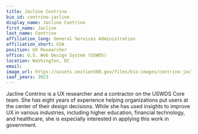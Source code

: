 ```yaml
---
title: Jacline Contrino
bio_id: contrino-jacline
display_name: Jacline Contrino
first_name: Jacline
last_name: Contrino
affiliation_long: General Services Administration
affiliation_short: GSA
position: UX Researcher
office: U.S. Web Design System (USWDS)
location: Washington, DC
email: 
image_url: https://assets.section508.gov/files/bio-images/contrino-jacline.jpg
iaaf_years: 2023
---
```

Jacline Contrino is a UX researcher and a contractor on the USWDS Core team. She has eight years of experience helping organizations put users at the center of their design decisions. While she has used insights to improve UX in various industries, including higher education, financial technology, and healthcare, she is especially interested in applying this work in government.